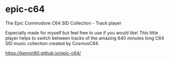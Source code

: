 # epic-c64
The Epic Commodore C64 SID Collection - Track player

Especially made for myself but feel free to use if you would like! 
This little player helps to switch between tracks of the amazing 640 minutes long C64 SID music collection created by CosmosC64. 

https://kemist80.github.io/epic-c64/ 
